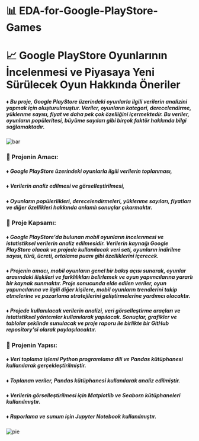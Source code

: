 # 📊 EDA-for-Google-PlayStore-Games
# 📈 Google PlayStore Oyunlarının İncelenmesi ve Piyasaya Yeni Sürülecek Oyun Hakkında Öneriler

##### ♦ Bu proje, Google PlayStore üzerindeki oyunlarla ilgili verilerin analizini yapmak için oluşturulmuştur. Veriler, oyunların kategori, derecelendirme, yüklenme sayısı, fiyat ve daha pek çok özelliğini içermektedir. Bu veriler, oyunların popüleritesi, büyüme sayıları gibi birçok faktör hakkında bilgi sağlamaktadır.

![bar](https://user-images.githubusercontent.com/122156367/231591973-277692fc-907b-4727-83b8-44b9933e5f52.png)

### 📌 Projenin Amacı:

##### ♦ Google PlayStore üzerindeki oyunlarla ilgili verilerin toplanması,
##### ♦ Verilerin analiz edilmesi ve görselleştirilmesi,
##### ♦ Oyunların popülerlikleri, derecelendirmeleri, yüklenme sayıları, fiyatları ve diğer özellikleri hakkında anlamlı sonuçlar çıkarmaktır.

### 📌 Proje Kapsamı:

##### ♦ Google PlayStore'da bulunan mobil oyunların incelenmesi ve istatistiksel verilerin analiz edilmesidir. Verilerin kaynağı Google PlayStore olacak ve projede kullanılacak veri seti, oyunların indirilme sayısı, türü, ücreti, ortalama puanı gibi özelliklerini içerecek.
##### ♦ Projenin amacı, mobil oyunların genel bir bakış açısı sunarak, oyunlar arasındaki ilişkileri ve farklılıkları belirlemek ve oyun yapımcılarına yararlı bir kaynak sunmaktır. Proje sonucunda elde edilen veriler, oyun yapımcılarına ve ilgili diğer kişilere, mobil oyunların trendlerini takip etmelerine ve pazarlama stratejilerini geliştirmelerine yardımcı olacaktır.
##### ♦ Projede kullanılacak verilerin analizi, veri görselleştirme araçları ve istatistiksel yöntemler kullanılarak yapılacak. Sonuçlar, grafikler ve tablolar şeklinde sunulacak ve proje raporu ile birlikte bir GitHub repository'si olarak paylaşılacaktır.

### 📌 Projenin Yapısı:

##### ♦ Veri toplama işlemi Python programlama dili ve Pandas kütüphanesi kullanılarak gerçekleştirilmiştir.
##### ♦ Toplanan veriler, Pandas kütüphanesi kullanılarak analiz edilmiştir.
##### ♦ Verilerin görselleştirilmesi için Matplotlib ve Seaborn kütüphaneleri kullanılmıştır.
##### ♦ Raporlama ve sunum için Jupyter Notebook kullanılmıştır.

![pie](https://user-images.githubusercontent.com/122156367/231592109-0cb44a82-8fb5-4574-8ab0-24d637259c92.png)
